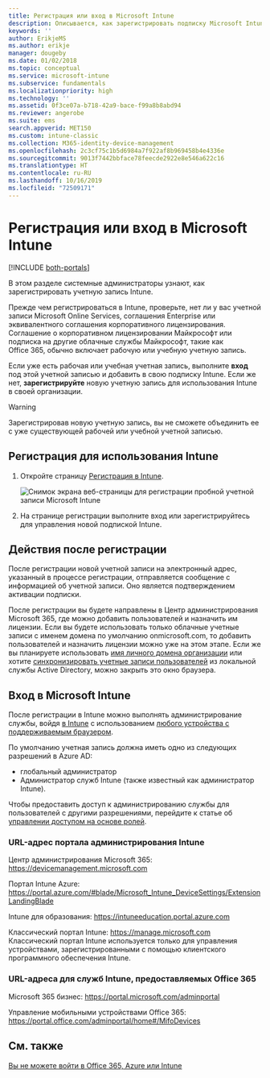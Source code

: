 ```yaml
---
title: Регистрация или вход в Microsoft Intune
description: Описывается, как зарегистрировать подписку Microsoft Intune или выполнить вход, чтобы начать использовать подписку.
keywords: ''
author: ErikjeMS
ms.author: erikje
manager: dougeby
ms.date: 01/02/2018
ms.topic: conceptual
ms.service: microsoft-intune
ms.subservice: fundamentals
ms.localizationpriority: high
ms.technology: ''
ms.assetid: 0f3ce07a-b718-42a9-bace-f99a8b8abd94
ms.reviewer: angerobe
ms.suite: ems
search.appverid: MET150
ms.custom: intune-classic
ms.collection: M365-identity-device-management
ms.openlocfilehash: 2c3cf75c1b5d6984a7f922af8b969458b4e4336e
ms.sourcegitcommit: 9013f7442bbface78feecde2922e8e546a622c16
ms.translationtype: HT
ms.contentlocale: ru-RU
ms.lasthandoff: 10/16/2019
ms.locfileid: "72509171"
---
```

# <a name="sign-up-or-sign-in-to-microsoft-intune"></a>Регистрация или вход в Microsoft Intune

[!INCLUDE [both-portals](../../intune-classic/includes/note-for-both-portals.md)]

В этом разделе системные администраторы узнают, как зарегистрировать учетную запись Intune.

Прежде чем регистрироваться в Intune, проверьте, нет ли у вас учетной записи Microsoft Online Services, соглашения Enterprise или эквивалентного соглашения корпоративного лицензирования. Соглашение о корпоративном лицензировании Майкрософт или подписка на другие облачные службы Майкрософт, такие как Office 365, обычно включает рабочую или учебную учетную запись.

Если уже есть рабочая или учебная учетная запись, выполните **вход** под этой учетной записью и добавить в свою подписку Intune. Если же нет, **зарегистрируйте** новую учетную запись для использования Intune в своей организации.

>[!WARNING]
>Зарегистрировав новую учетную запись, вы не сможете объединить ее с уже существующей рабочей или учебной учетной записью.

## <a name="how-to-sign-up-for-intune"></a>Регистрация для использования Intune

1. Откройте страницу [Регистрация в Intune](https://admin.microsoft.com/Signup/Signup.aspx?OfferId=40BE278A-DFD1-470a-9EF7-9F2596EA7FF9&dl=INTUNE_A&ali=1#0%20).

   ![Снимок экрана веб-страницы для регистрации пробной учетной записи Microsoft Intune](./media/account-sign-up/account-sign-up-site.png)

2. На странице регистрации выполните вход или зарегистрируйтесь для управления новой подпиской Intune.

## <a name="post-sign-up-considerations"></a>Действия после регистрации
После регистрации новой учетной записи на электронный адрес, указанный в процессе регистрации, отправляется сообщение с информацией об учетной записи. Оно является подтверждением активации подписки.

После регистрации вы будете направлены в Центр администрирования Microsoft 365, где можно добавить пользователей и назначить им лицензии. Если вы будете использовать только облачные учетные записи с именем домена по умолчанию onmicrosoft.com, то добавить пользователей и назначить лицензии можно уже на этом этапе. Если же вы планируете использовать [имя личного домена организации](custom-domain-name-configure.md) или хотите [синхронизировать учетные записи пользователей](users-add.md#sync-active-directory-and-add-users-to-intune) из локальной службы Active Directory, можно закрыть это окно браузера.

## <a name="sign-in-to-microsoft-intune"></a>Вход в Microsoft Intune
После регистрации в Intune можно выполнять администрирование службы, войдя [в Intune](https://go.microsoft.com/fwlink/?linkid=2090973) с использованием [любого устройства с поддерживаемым браузером](supported-devices-browsers.md#intune-supported-web-browsers).

По умолчанию учетная запись должна иметь одно из следующих разрешений в Azure AD:
- глобальный администратор
- Администратор служб Intune (также известный как администратор Intune).

Чтобы предоставить доступ к администрированию службы для пользователей с другими разрешениями, перейдите к статье об [управлении доступом на основе ролей](role-based-access-control.md).

### <a name="intune-admin-portal-url"></a>URL-адрес портала администрирования Intune

Центр администрирования Microsoft 365: https://devicemanagement.microsoft.com

Портал Intune Azure: https://portal.azure.com/#blade/Microsoft_Intune_DeviceSettings/ExtensionLandingBlade

Intune для образования: https://intuneeducation.portal.azure.com

Классический портал Intune: https://manage.microsoft.com Классический портал Intune используется только для управления устройствами, зарегистрированными с помощью клиентского программного обеспечения Intune.

### <a name="urls-for-intune-services-provided-by-office-365"></a>URL-адреса для служб Intune, предоставляемых Office 365

Microsoft 365 бизнес: https://portal.microsoft.com/adminportal

Управление мобильными устройствами Office 365: https://portal.office.com/adminportal/home#/MifoDevices

## <a name="see-also"></a>См. также
[Вы не можете войти в Office 365, Azure или Intune](https://support.microsoft.com/help/2412085)
